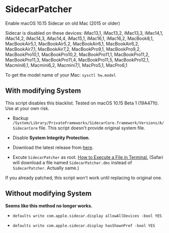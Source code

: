 # SidecarPatcher

Enable macOS 10.15 Sidecar on old Mac (2015 or older)

Sidecar is disabled on these devices: iMac13,1, iMac13,2, iMac13,3, iMac14,1, iMac14,2, iMac14,3, iMac14,4, iMac15,1, iMac16,1, iMac16,2, MacBook8,1, MacBookAir5,1, MacBookAir5,2, MacBookAir6,1, MacBookAir6,2, MacBookAir7,1, MacBookAir7,2, MacBookPro9,1, MacBookPro9,2, MacBookPro10,1, MacBookPro10,2, MacBookPro11,1, MacBookPro11,2, MacBookPro11,3, MacBookPro11,4, MacBookPro11,5, MacBookPro12,1, Macmini6,1, Macmini6,2, Macmini7,1, MacPro5,1, MacPro6,1

To get the model name of your Mac: `sysctl hw.model`

## With modifying System

This script disables this blacklist. Tested on macOS 10.15 Beta 1 (19A471t). Use at your own risk.

- Backup `/System/Library/PrivateFrameworks/SidecarCore.framework/Versions/A/SidecarCore` file. This script doesn't provide original system file.

- Disable **System Integrity Protection**.

- Download the latest release from [here](https://github.com/pookjw/SidecarPatcher/releases).

- Excute `SidecarPatcher` as root. [How to Execute a File in Terminal.](https://smallbusiness.chron.com/execute-file-macbook-terminal-49381.html) (Safari will download a file named `SidecarPatcher.dms` instead of `SidecarPatcher`. Actually same.)

If you already patched, this script won't work until replacing to original one.

## Without modifying System

**Seems like this method no longer works.**

- `defaults write com.apple.sidecar.display allowAllDevices -bool YES`

- `defaults write com.apple.sidecar.display hasShownPref -bool YES`
